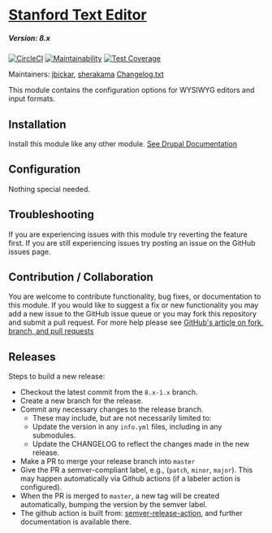 # [Stanford Text Editor](https://github.com/SU-SWS/stanford_text_editor)
##### Version: 8.x

[![CircleCI](https://circleci.com/gh/SU-SWS/stanford_text_editor.svg?style=svg)](https://circleci.com/gh/SU-SWS/stanford_text_editor)
[![Maintainability](https://api.codeclimate.com/v1/badges/3db3047a28d5bd9058db/maintainability)](https://codeclimate.com/github/SU-SWS/stanford_text_editor/maintainability)
[![Test Coverage](https://api.codeclimate.com/v1/badges/3db3047a28d5bd9058db/test_coverage)](https://codeclimate.com/github/SU-SWS/stanford_text_editor/test_coverage)

Maintainers: [jbickar](https://github.com/jbickar), [sherakama](https://github.com/sherakama)
[Changelog.txt](CHANGELOG.txt)

This module contains the configuration options for WYSIWYG editors and input formats.

Installation
---

Install this module like any other module. [See Drupal Documentation](https://www.drupal.org/docs/8/extending-drupal-8/installing-contributed-modules-find-import-enable-configure-drupal-8)

Configuration
---

Nothing special needed.

Troubleshooting
---

If you are experiencing issues with this module try reverting the feature first. If you are still experiencing issues try posting an issue on the GitHub issues page.

Contribution / Collaboration
---

You are welcome to contribute functionality, bug fixes, or documentation to this module. If you would like to suggest a fix or new functionality you may add a new issue to the GitHub issue queue or you may fork this repository and submit a pull request. For more help please see [GitHub's article on fork, branch, and pull requests](https://help.github.com/articles/using-pull-requests)


Releases
---

Steps to build a new release:
- Checkout the latest commit from the `8.x-1.x` branch.
- Create a new branch for the release.
- Commit any necessary changes to the release branch.
  -  These may include, but are not necessarily limited to:
    - Update the version in any `info.yml` files, including in any submodules.
    - Update the CHANGELOG to reflect the changes made in the new release.
- Make a PR to merge your release branch into `master`
- Give the PR a semver-compliant label, e.g., (`patch`, `minor`, `major`).  This may happen automatically via Github actions (if a labeler action is configured).
- When the PR is merged to `master`, a new tag will be created automatically, bumping the version by the semver label.
- The github action is built from: [semver-release-action](https://github.com/K-Phoen/semver-release-action), and further documentation is available there.
